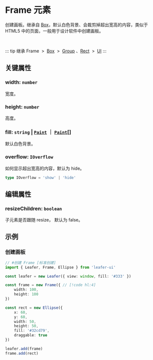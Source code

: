 <script setup>
import Case from '/component/Case.vue'
</script>

# Frame 元素

创建画板。继承自 [Box](/reference/display/Box.md)，默认白色背景、会裁剪掉超出宽高的内容，类似于 HTML5 中的页面，一般用于设计软件中创建画板。

<case name="Frame" editor=false></case>

<br/>

::: tip 继承
Frame &nbsp;>&nbsp; [Box](./Box.md) &nbsp;>&nbsp; [Group](./Group.md) 、[Rect](./Rect.md) &nbsp;>&nbsp; [UI](./UI.md)
:::

## 关键属性

### width: `number`

宽度。

### height: `number`

高度。

### fill: `string` | [`Paint`](../interface/ui/Paint) ｜ [`Paint`](../interface/ui/Paint.md)[]

默认白色背景。

### overflow: `IOverflow`

如何显示超出宽高的内容，默认为 hide。

```ts
type IOverflow = 'show' | 'hide'
```

## 编辑属性

### resizeChildren: `boolean`

子元素是否跟随 resize， 默认为 false。

<!-- ## 继承元素

### [Box](./Box.md) -->

<!-- ## API

### [Frame](/api/classes/Frame.md) -->

## 示例

<case name="Frame" index=0 editor=false></case>

### 创建画板

```ts
// #创建 Frame [标准创建]
import { Leafer, Frame, Ellipse } from 'leafer-ui'

const leafer = new Leafer({ view: window, fill: '#333' })

const frame = new Frame({ // [!code hl:4]
    width: 100,
    height: 100
})

const rect = new Ellipse({
    x: 60,
    y: 60,
    width: 50,
    height: 50,
    fill: '#32cd79',
    draggable: true
})

leafer.add(frame)
frame.add(rect)
```

